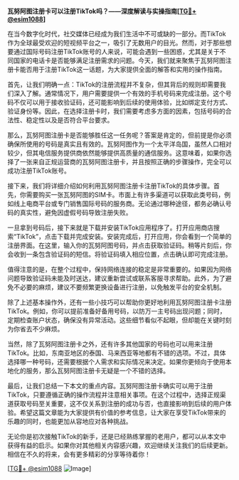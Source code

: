 **瓦努阿图注册卡可以注册TikTok吗？——深度解读与实操指南[[TG💪+ @esim1088](https://t.me/s/esim1088)]**

在当今数字化时代，社交媒体已经成为我们生活中不可或缺的一部分。而TikTok作为全球最受欢迎的短视频平台之一，吸引了无数用户的目光。然而，对于那些想要通过国际号码注册TikTok账号的人来说，可能会遇到一些困惑，尤其是关于不同国家的电话卡是否能够满足注册需求的问题。今天，我们就来聚焦于瓦努阿图注册卡能否用于注册TikTok这一话题，为大家提供全面的解答和实用的操作指南。

首先，让我们明确一点：TikTok的注册流程并不复杂，但其背后的规则却需要我们深入了解。通常情况下，用户需要提供一个有效的手机号码来完成注册。这个号码不仅可以用于接收验证码，还可能影响到后续的使用体验，比如绑定支付方式、验证身份等。因此，在选择注册卡时，我们需要考虑多方面的因素，包括号码的合法性、稳定性以及是否符合平台要求。

那么，瓦努阿图注册卡是否能够胜任这一任务呢？答案是肯定的，但前提是你必须确保所使用的号码是真实且有效的。瓦努阿图作为一个太平洋岛国，虽然人口相对较少，但其电信服务提供商依然能够提供高质量的通信服务。这意味着，如果你选择了一张来自正规运营商的瓦努阿图注册卡，并且按照正确的步骤操作，完全可以成功注册TikTok账号。

接下来，我们将详细介绍如何利用瓦努阿图注册卡注册TikTok的具体步骤。首先，你需要购买一张瓦努阿图的SIM卡。市面上有许多渠道可以获取此类号码，例如线上电商平台或专门销售国际号码的服务商。无论通过哪种途径，都务必确认号码的真实性，避免因虚假号码导致注册失败。

一旦拿到号码后，接下来就是下载并安装TikTok应用程序了。打开应用商店搜索“TikTok”，点击下载并完成安装。安装完成后，打开应用，你会看到一个简单的注册界面。在这里，输入你的瓦努阿图号码，并点击获取验证码。稍等片刻后，你会收到一条包含验证码的短信。将验证码填入相应位置，点击确认即可完成注册。

值得注意的是，在整个过程中，保持网络连接的稳定是非常重要的。如果因为网络问题导致验证码未能及时送达，建议重新尝试或联系客服寻求帮助。此外，为了避免不必要的麻烦，建议不要频繁更换设备进行注册，以免触发平台的安全机制。

除了上述基本操作外，还有一些小技巧可以帮助你更好地利用瓦努阿图注册卡注册TikTok。例如，你可以提前准备好备用号码，以防万一主号码出现问题；同时，定期检查账户状态，确保没有异常活动。这些细节看似不起眼，但却能在关键时刻为你省去不少麻烦。

当然，除了瓦努阿图注册卡之外，还有许多其他国家的号码也可以用来注册TikTok。比如，东南亚地区的泰国、马来西亚等地都有不错的选项。不过，具体选择哪一种号码，还需要根据个人需求和实际情况来决定。如果你更倾向于使用本地化的服务，那么瓦努阿图注册卡无疑是一个不错的选择。

最后，让我们总结一下本文的重点内容。瓦努阿图注册卡确实可以用于注册TikTok，只要遵循正确的操作流程并注意相关事项。在这个过程中，选择正规渠道获取号码至关重要，这不仅关系到注册的成功与否，也直接影响到后续的用户体验。希望这篇文章能为大家提供有价值的参考信息，让大家在享受TikTok带来的乐趣的同时，也能更加从容地应对各种挑战。

无论你是初次接触TikTok的新手，还是已经熟练掌握的老用户，都可以从本文中获得有益的启示。如果你对其他相关内容感兴趣，欢迎继续关注我们的后续更新。相信在不久的将来，会有更多精彩的分享等待着你！

[[TG💪+ @esim1088](https://t.me/s/esim1088) ![Image](https://i.postimg.cc/4NQfJmqS/Snipaste-2025-05-13-00-14-12.png)]